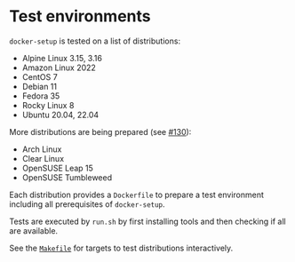 # Test environments

`docker-setup` is tested on a list of distributions:

- Alpine Linux 3.15, 3.16
- Amazon Linux 2022
- CentOS 7
- Debian 11
- Fedora 35
- Rocky Linux 8
- Ubuntu 20.04, 22.04

More distributions are being prepared (see [#130](https://github.com/nicholasdille/docker-setup/issues/130)):

- Arch Linux
- Clear Linux
- OpenSUSE Leap 15
- OpenSUSE Tumbleweed

Each distribution provides a `Dockerfile` to prepare a test environment including all prerequisites of `docker-setup`.

Tests are executed by `run.sh` by first installing tools and then checking if all are available.

See the [`Makefile`](make.md) for targets to test distributions interactively.
